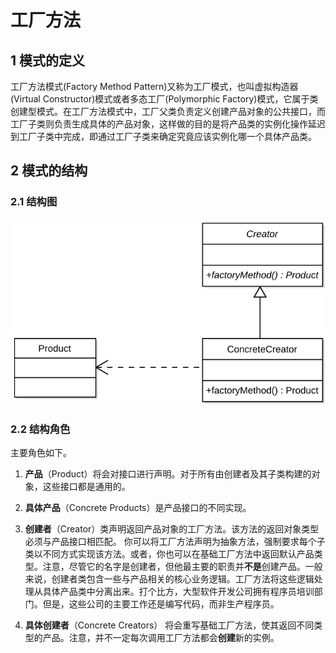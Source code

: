 # 工厂方法



## 1 模式的定义

工厂方法模式(Factory Method Pattern)又称为工厂模式，也叫虚拟构造器(Virtual Constructor)模式或者多态工厂(Polymorphic Factory)模式，它属于类创建型模式。在工厂方法模式中，工厂父类负责定义创建产品对象的公共接口，而工厂子类则负责生成具体的产品对象，这样做的目的是将产品类的实例化操作延迟到工厂子类中完成，即通过工厂子类来确定究竟应该实例化哪一个具体产品类。



## 2 模式的结构

### 2.1 结构图

![img](factory_method.assets/FactoryMethod.svg)

### 2.2 结构角色

主要角色如下。

1. **产品**（Product）将会对接口进行声明。对于所有由创建者及其子类构建的对象，这些接口都是通用的。

2. **具体产品**（Concrete Products）是产品接口的不同实现。

3. **创建者**（Creator）类声明返回产品对象的工厂方法。该方法的返回对象类型必须与产品接口相匹配。 你可以将工厂方法声明为抽象方法，强制要求每个子类以不同方式实现该方法。或者，你也可以在基础工厂方法中返回默认产品类型。注意，尽管它的名字是创建者，但他最主要的职责并**不是**创建产品。一般来说，创建者类包含一些与产品相关的核心业务逻辑。工厂方法将这些逻辑处理从具体产品类中分离出来。打个比方，大型软件开发公司拥有程序员培训部门。但是，这些公司的主要工作还是编写代码，而非生产程序员。

4. **具体创建者**（Concrete Creators） 将会重写基础工厂方法，使其返回不同类型的产品。注意，并不一定每次调用工厂方法都会**创建**新的实例。

